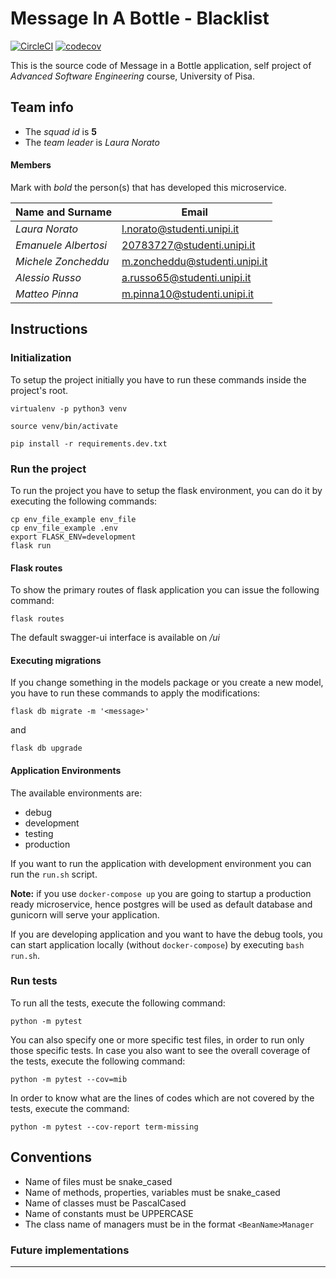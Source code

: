 # Message In A Bottle - Blacklist

[![CircleCI](https://circleci.com/gh/NennoMP/mib-blacklist.svg?style=svg)](https://app.circleci.com/pipelines/github/NennoMP/mib-blacklist)
[![codecov](https://codecov.io/gh/NennoMP/mib-blacklist/branch/main/graph/badge.svg?token=3X0XMJAPQG)](https://codecov.io/gh/NennoMP/mib-blacklist)

This is the source code of Message in a Bottle application, self project of *Advanced Software Engineering* course,
University of Pisa.

## Team info

- The *squad id* is **5**
- The *team leader* is *Laura Norato*

#### Members

Mark with *bold* the person(s) that has developed this microservice.

|Name and Surname    | Email                         |
|--------------------|-------------------------------|
|*Laura Norato*      |l.norato@studenti.unipi.it     |
|*Emanuele Albertosi*|20783727@studenti.unipi.it     |
|*Michele Zoncheddu* |m.zoncheddu@studenti.unipi.it  |
|*Alessio Russo*     |a.russo65@studenti.unipi.it    |
|*Matteo Pinna*     |m.pinna10@studenti.unipi.it    |


## Instructions

### Initialization

To setup the project initially you have to run these commands
inside the project's root.

`virtualenv -p python3 venv`

`source venv/bin/activate`

`pip install -r requirements.dev.txt`

### Run the project

To run the project you have to setup the flask environment,
you can do it by executing the following commands:

```shell script
cp env_file_example env_file
cp env_file_example .env
export FLASK_ENV=development
flask run
```


#### Flask routes

To show the primary routes of flask application you can issue the following command:

`flask routes`

The default swagger-ui interface is available on */ui*

#### Executing migrations

If you change something in the models package or you create a new model,
you have to run these commands to apply the modifications:

`flask db migrate -m '<message>'`

and

`flask db upgrade`


#### Application Environments

The available environments are:

- debug
- development
- testing
- production

If you want to run the application with development environment
you can run the `run.sh` script.

**Note:** if you use `docker-compose up` you are going to startup a production ready microservice, hence postgres will be used as default database and gunicorn will serve your application.

If you are developing application and you want to have the debug tools, you can start application locally (without `docker-compose`) by executing `bash run.sh`.

### Run tests

To run all the tests, execute the following command:

`python -m pytest`

You can also specify one or more specific test files, in order to run only those specific tests.
In case you also want to see the overall coverage of the tests, execute the following command:

`python -m pytest --cov=mib`

In order to know what are the lines of codes which are not covered by the tests, execute the command:

`python -m pytest --cov-report term-missing`

## Conventions

- Name of files must be snake_cased
- Name of methods, properties, variables must be snake_cased
- Name of classes must be PascalCased 
- Name of constants must be UPPERCASE 
- The class name of managers must be in the format `<BeanName>Manager`

### Future implementations

---

